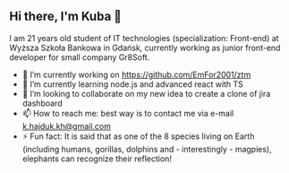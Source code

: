 ## Hi there, I'm Kuba 👋

I am 21 years old student of IT technologies (specialization: Front-end) at Wyższa Szkoła Bankowa in Gdańsk, currently working as junior front-end developer for small company Gr8Soft.

- 🔭 I’m currently working on https://github.com/EmFor2001/ztm
- 🌱 I’m currently learning node.js and advanced react with TS
- 👯 I’m looking to collaborate on my new idea to create a clone of jira dashboard
- 📫 How to reach me: best way is to contact me via e-mail k.hajduk.kh@gmail.com
- ⚡ Fun fact: It is said that as one of the 8 species living on Earth (including humans, gorillas, dolphins and - interestingly - magpies), elephants can recognize their reflection!
